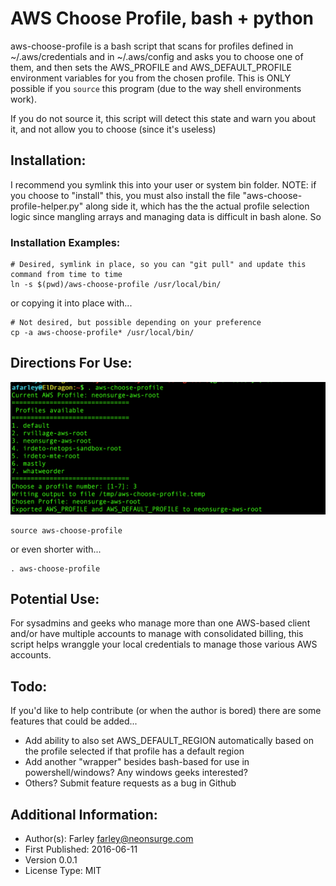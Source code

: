 # AWS Choose Profile, bash + python

aws-choose-profile is a bash script that scans for profiles defined in ~/.aws/credentials and in ~/.aws/config and asks you to choose one of them, and then sets the AWS_PROFILE and AWS_DEFAULT_PROFILE environment variables for you from the chosen profile.  This is ONLY
possible if you `source` this program (due to the way shell environments work).

If you do not source it, this script will detect this state and warn you about it, and not allow you to choose (since it's useless)

## Installation:
I recommend you symlink this into your user or system bin folder.  NOTE: if you choose to "install" this, you must also install
the file "aws-choose-profile-helper.py" along side it, which has the the actual profile selection logic since mangling arrays and managing data is difficult in bash alone.  So

### Installation Examples:

```
# Desired, symlink in place, so you can "git pull" and update this command from time to time
ln -s $(pwd)/aws-choose-profile /usr/local/bin/
```
or copying it into place with...
```
# Not desired, but possible depending on your preference
cp -a aws-choose-profile* /usr/local/bin/
```

## Directions For Use:
![Demo of aws-choose-profile](https://raw.githubusercontent.com/AndrewFarley/farley-aws-missing-tools/master/aws-choose-profile/demo.png "Demo of AWS Choose Profile helper")

```
source aws-choose-profile
```
or even shorter with...
```
. aws-choose-profile
```

## Potential Use:
For sysadmins and geeks who manage more than one AWS-based client and/or have multiple accounts to manage with consolidated billing, this script helps wranggle your local credentials to manage those various AWS accounts.


## Todo:
If you'd like to help contribute (or when the author is bored) there are some features that could be added...
- Add ability to also set AWS_DEFAULT_REGION automatically based on the profile selected if that profile has a default region
- Add another "wrapper" besides bash-based for use in powershell/windows?  Any windows geeks interested?
- Others?  Submit feature requests as a bug in Github


## Additional Information:
- Author(s): Farley farley@neonsurge.com
- First Published: 2016-06-11
- Version 0.0.1
- License Type: MIT
